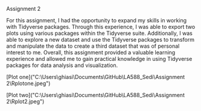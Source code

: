 


Assignment 2

For this assignment, I had the opportunity to expand my skills in working with Tidyverse packages. Through this experience, I was able to export two plots using various packages within the Tidyverse suite. Additionally, I was able to explore a new dataset and use the Tidyverse packages to transform and manipulate the data to create a third dataset that was of personal interest to me. Overall, this assignment provided a valuable learning experience and allowed me to gain practical knowledge in using Tidyverse packages for data analysis and visualization.

 
[Plot one]("C:\Users\ghiasi\Documents\GitHub\LA588_Sedi\Assignment 2\Rplotone.jpeg")

[Plot two]("C:\Users\ghiasi\Documents\GitHub\LA588_Sedi\Assignment 2\Rplot2.jpeg")